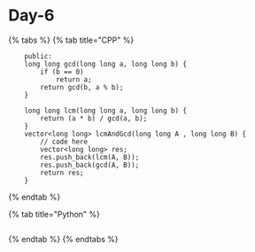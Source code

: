 # Day-6

{% tabs %}
{% tab title="CPP" %}
```
    public:
    long long gcd(long long a, long long b) {
        if (b == 0)
            return a;
        return gcd(b, a % b);
    }
    
    long long lcm(long long a, long long b) {
        return (a * b) / gcd(a, b);
    }
    vector<long long> lcmAndGcd(long long A , long long B) {
        // code here
        vector<long long> res;
        res.push_back(lcm(A, B));
        res.push_back(gcd(A, B));
        return res;
    }
```
{% endtab %}

{% tab title="Python" %}
```

```
{% endtab %}
{% endtabs %}

